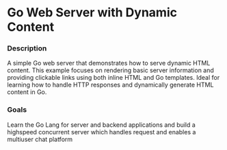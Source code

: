 
# Go Web Server with Dynamic Content
### Description
A simple Go web server that demonstrates how to serve dynamic HTML content. This example focuses on rendering basic server information and providing clickable links using both inline HTML and Go templates. Ideal for learning how to handle HTTP responses and dynamically generate HTML content in Go.

### Goals
Learn the Go Lang for server and backend applications and build a highspeed concurrent server which handles request and enables a multiuser chat platform
